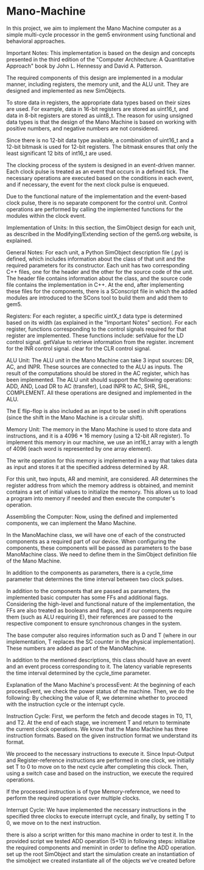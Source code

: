 # Mano-Machine

In this project, we aim to implement the Mano Machine computer as a simple multi-cycle processor in the gem5 environment using functional and behavioral approaches.

Important Notes:
This implementation is based on the design and concepts presented in the third edition of the "Computer Architecture: A Quantitative Approach" book by John L. Hennessy and David A. Patterson.

The required components of this design are implemented in a modular manner, including registers, the memory unit, and the ALU unit. They are designed and implemented as new SimObjects.

To store data in registers, the appropriate data types based on their sizes are used. For example, data in 16-bit registers are stored as uint16_t, and data in 8-bit registers are stored as uint8_t. The reason for using unsigned data types is that the design of the Mano Machine is based on working with positive numbers, and negative numbers are not considered.

Since there is no 12-bit data type available, a combination of uint16_t and a 12-bit bitmask is used for 12-bit registers. The bitmask ensures that only the least significant 12 bits of int16_t are used.

The clocking process of the system is designed in an event-driven manner. Each clock pulse is treated as an event that occurs in a defined tick. The necessary operations are executed based on the conditions in each event, and if necessary, the event for the next clock pulse is enqueued.

Due to the functional nature of the implementation and the event-based clock pulse, there is no separate component for the control unit. Control operations are performed by calling the implemented functions for the modules within the clock event.

Implementation of Units:
In this section, the SimObject design for each unit, as described in the Modifying/Extending section of the gem5.org website, is explained.

General Notes:
For each unit, a Python SimObject description file (.py) is defined, which includes information about the class of that unit and the required parameters for its constructor.
Each unit has two corresponding C++ files, one for the header and the other for the source code of the unit. The header file contains information about the class, and the source code file contains the implementation in C++.
At the end, after implementing these files for the components, there is a SConscript file in which the added modules are introduced to the SCons tool to build them and add them to gem5.

Registers:
For each register, a specific uintX_t data type is determined based on its width (as explained in the "Important Notes" section). For each register, functions corresponding to the control signals required for that register are implemented. These functions include:
    setValue for the LD control signal.
    getValue to retrieve information from the register.
    increment for the INR control signal.
    clear for the CLR control signal.

ALU Unit:
The ALU unit in the Mano Machine can take 3 input sources: DR, AC, and INPR. These sources are connected to the ALU as inputs. The result of the computations should be stored in the AC register, which has been implemented. The ALU unit should support the following operations: ADD, AND, Load DR to AC (transfer), Load INPR to AC, SHR, SHL, COMPLEMENT. All these operations are designed and implemented in the ALU.

The E flip-flop is also included as an input to be used in shift operations (since the shift in the Mano Machine is a circular shift).

Memory Unit:
The memory in the Mano Machine is used to store data and instructions, and it is a 4096 * 16 memory (using a 12-bit AR register).
To implement this memory in our machine, we use an int16_t array with a length of 4096 (each word is represented by one array element).

The write operation for this memory is implemented in a way that takes data as input and stores it at the specified address determined by AR.

For this unit, two inputs, AR and meminit, are considered. AR determines the register address from which the memory address is obtained, and meminit contains a set of initial values to initialize the memory. This allows us to load a program into memory if needed and then execute the computer's operation.

Assembling the Computer:
Now, using the defined and implemented components, we can implement the Mano Machine.

In the ManoMachine class, we will have one of each of the constructed components as a required part of our device. When configuring the components, these components will be passed as parameters to the base ManoMachine class. We need to define them in the SimObject definition file of the Mano Machine.

In addition to the components as parameters, there is a cycle_time parameter that determines the time interval between two clock pulses.

In addition to the components that are passed as parameters, the implemented basic computer has some FFs and additional flags. Considering the high-level and functional nature of the implementation, the FFs are also treated as booleans and flags, and if our components require them (such as ALU requiring E), their references are passed to the respective component to ensure synchronous changes in the system.

The base computer also requires information such as D and T (where in our implementation, T replaces the SC counter in the physical implementation). These numbers are added as part of the ManoMachine.

In addition to the mentioned descriptions, this class should have an event and an event process corresponding to it.
The latency variable represents the time interval determined by the cycle_time parameter.

Explanation of the Mano Machine's processEvent:
At the beginning of each processEvent, we check the power status of the machine. Then, we do the following:
    By checking the value of R, we determine whether to proceed with the instruction cycle or the interrupt cycle.

Instruction Cycle:
First, we perform the fetch and decode stages in T0, T1, and T2. At the end of each stage, we increment T and return to terminate the current clock operations.
We know that the Mano Machine has three instruction formats. Based on the given instruction format we understand its format.

We proceed to the necessary instructions to execute it. Since Input-Output and Register-reference instructions are performed in one clock, we initially set T to 0 to move on to the next cycle after completing this clock. Then, using a switch case and based on the instruction, we execute the required operations.

If the processed instruction is of type Memory-reference, we need to perform the required operations over multiple clocks.

Interrupt Cycle:
We have implemented the necessary instructions in the specified three clocks to execute interrupt cycle, and finally, by setting T to 0, we move on to the next instruction.

there is also a script written for this mano machine in order to test it.
In the provided script we tested ADD operation (5+10) in following steps:
    initialize the required components and meminit in order to define the ADD operation.
    set up the root SimObject and start the simulation
    create an instantiation of the simobject we created
    instantiate all of the objects we've created before